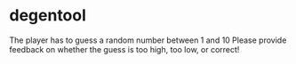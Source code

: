 # degentool
The player has to guess a random number between 1 and 10
Please provide feedback on whether the guess is too high, too low, or correct!
